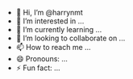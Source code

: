- 👋 Hi, I’m @harrynmt
- 👀 I’m interested in ...
- 🌱 I’m currently learning ...
- 💞️ I’m looking to collaborate on ...
- 📫 How to reach me ...
- 😄 Pronouns: ...
- ⚡ Fun fact: ...

<!---
harrynmt/harrynmt is a ✨ special ✨ repository because its `README.md` (this file) appears on your GitHub profile.
You can click the Preview link to take a look at your changes.
--->
